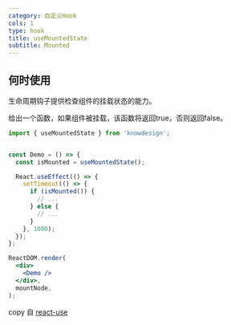 ```yaml
---
category: 自定义Hook
cols: 1
type: hook
title: useMountedState
subtitle: Mounted
---
```


## 何时使用

生命周期钩子提供检查组件的挂载状态的能力。

给出一个函数，如果组件被挂载，该函数将返回true，否则返回false。


```jsx
import { useMountedState } from 'knowdesign';


const Demo = () => {
  const isMounted = useMountedState();

  React.useEffect(() => {
    setTimeout(() => {
      if (isMounted()) {
        // ...
      } else {
        // ...
      }
    }, 1000);
  });
};

ReactDOM.render(
  <div>
    <Demo />
  </div>,
  mountNode,
);
```


copy 自 [react-use](https://github.com/streamich/react-use/blob/master/docs/useMountedState.md)
